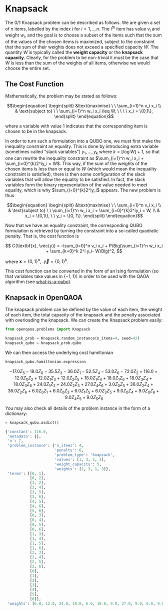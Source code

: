# Knapsack

The 0/1 Knapsack problem can be described as follows. We are given a set of $n$ items, labelled by the index $i$ for $i = 1,..,n$. The $i^{th}$ item has value $v_i$ and weight $w_i$, and the goal is to choose a subset of the items such that the sum of the values of the chosen items is maximized, subject to the constraint that the sum of their weights does not exceed a specified capacity $W$. The quantity $W$ is typically called the **weight capacity** or the **knapsack capacity**. Clearly, for the problem to be non-trivial it must be the case that $W$ is less than the sum of the weights of all items, otherwise we would choose the entire set.

## The Cost Function

Mathematically, the problem may be stated as follows:

$$\begin{equation}
    \begin{split}
    &\text{maximise} \ \ \sum_{i=1}^n v_i x_i \\ 
    & \text{subject to} \ \ \sum_{i=1}^n w_i x_i \leq W, \ \ \ \ x_i = \{0,1\},
    \end{split}
\end{equation}$$

where a variable with value 1 indicates that the corresponding item is chosen to be in the knapsack.

In order to turn such a formulation into a QUBO one, we must first make the inequality constraint an equality. This is done by introducing extra variable (sometimes called "slack variables") $y_1, \dots, y_k$ where $k=\lfloor\log W\rfloor +1$, so that one can rewrite the inequality constraint as $\sum_{i=1}^n w_i x_i + \sum_{i=0}^{k}2^iy_i = W$. This way, if the sum of the weights of the chosen items is less than or equal to $W$ (which would mean the inequality constraint is satisfied), there is then some configuration of the slack variables that will allow the equality to be satisfied. In fact, the slack variables form the binary representation of the value needed to meet equality, which is why $\sum_{i=0}^{k}2^iy_i$ appears. The new problem is thus

$$\begin{equation}
    \begin{split}
    &\text{maximise} \ \ \sum_{i=1}^n v_i x_i \\ 
    & \text{subject to} \ \ \sum_{i=1}^n w_i x_i + \sum_{i=0}^{k}2^iy_i = W, \\ 
    & x_i = \{0,1\}, \ \ y_i = \{0, 1\}.
    \end{split}
\end{equation}$$

Now that we have an equality constraint, the corresponding QUBO formulation is retrieved by turning the constraint into a so-called quadratic penalty. That is, the cost function is

$$
C(\textbf{x}, \vec{y}) = -\sum_{i=0}^n v_i x_i + P\Big(\sum_{i=1}^n w_i x_i + \sum_{k=0}^k 2^i y_i- W\Big)^2,
$$

where $\textbf{x} = \{0,1\}^n, \ \ \vec{y} = \{0, 1\}^k$. 

This cost function can be converted in the form of an Ising formulation (so that variables take values in $\{-1, 1\}$) in order to be used with the QAOA algorithm (see [what-is-a-qubo](/problems/what-is-a-qubo)).

## Knapsack in OpenQAOA

The knapsack problem can be defined by the value of each item, the weight of each item, the total capacity of the knapsack and the penalty associated with overloading the knapsack. We can create the Knapsack problem easily:

```Python
from openqaoa.problems import Knapsack

knapsack_prob = Knapsack.random_instance(n_items=4, seed=42)
knapsack_qubo = knapsack_prob.qubo
```

We can then access the underlying cost hamiltonian 

```Python
knapsack_qubo.hamiltonian.expression
```

$$
-17.0Z_{5} - 18.0Z_{0} - 35.5Z_{3} - 36.0Z_{1} - 52.5Z_{4} - 53.0Z_{6} - 72.0Z_{2} + 116.0 + 12.0Z_{0}Z_{2} + 12.0Z_{1}Z_{3} + 12.0Z_{2}Z_{5} + 18.0Z_{1}Z_{4} + 18.0Z_{1}Z_{6} + 18.0Z_{3}Z_{4} + 18.0Z_{3}Z_{6} + 24.0Z_{1}Z_{2} + 24.0Z_{2}Z_{3} + 27.0Z_{4}Z_{6} + 3.0Z_{0}Z_{5} + 36.0Z_{2}Z_{4} + 36.0Z_{2}Z_{6} + 6.0Z_{0}Z_{1} + 6.0Z_{0}Z_{3} + 6.0Z_{1}Z_{5} + 6.0Z_{3}Z_{5} + 9.0Z_{0}Z_{4} + 9.0Z_{0}Z_{6} + 9.0Z_{4}Z_{5} + 9.0Z_{5}Z_{6}
$$

You may also check all details of the problem instance in the form of a dictionary:

```Python
> knapsack_qubo.asdict()

{'constant': 116.0,
 'metadata': {},
 'n': 7,
 'problem_instance': {'n_items': 4,
                      'penalty': 6,
                      'problem_type': 'knapsack',
                      'values': [1, 3, 2, 2],
                      'weight_capacity': 5,
                      'weights': [2, 3, 1, 3]},
 'terms': [[0, 1],
           [0, 2],
           [1, 2],
           [3, 4],
           [3, 5],
           [3, 6],
           [4, 5],
           [4, 6],
           [5, 6],
           [0, 3],
           [0, 4],
           [0, 5],
           [0, 6],
           [1, 3],
           [1, 4],
           [1, 5],
           [1, 6],
           [2, 3],
           [2, 4],
           [2, 5],
           [2, 6],
           [0],
           [1],
           [2],
           [3],
           [4],
           [5],
           [6]],
 'weights': [6.0, 12.0, 24.0, 18.0, 6.0, 18.0, 9.0, 27.0, 9.0, 6.0, 9.0, 3.0, 9.0, 12.0, 18.0, 6.0, 18.0, 24.0, 36.0, 12.0, 36.0, -18.0, -36.0, -72.0, -35.5, -52.5, -17.0, -53.0]}
```